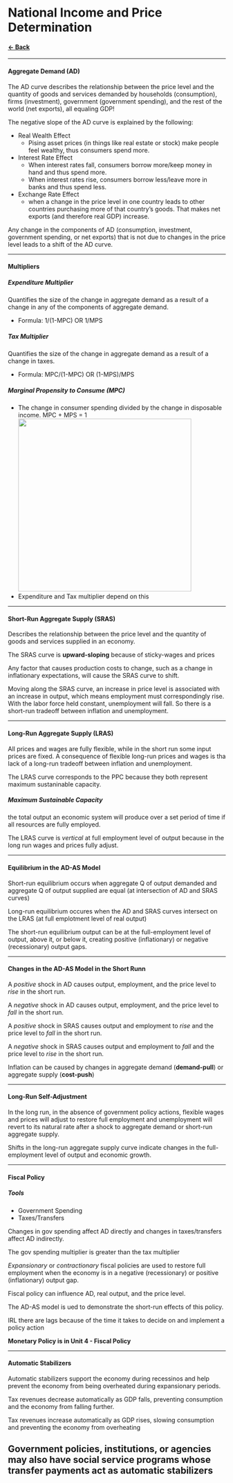 # National Income and Price Determination
#### [&larr; Back](README.md)

---
#### Aggregate Demand (AD)
The AD curve describes the relationship between the price level and the quantity of goods and services demanded by households (consumption), firms (investment), government (government spending), and the rest of the world (net exports), all equaling GDP!

The negative slope of the AD curve is explained by the following:
* Real Wealth Effect
    * Pising asset prices (in things like real estate or stock) make people feel wealthy, thus consumers spend more.
* Interest Rate Effect
    * When interest rates fall, consumers borrow more/keep money in hand and thus spend more.
    * When interest rates rise, consumers borrow less/leave more in banks and thus spend less.
* Exchange Rate Effect
    * when a change in the price level in one country leads to other countries purchasing more of that country’s goods. That makes net exports (and therefore real GDP) increase.

Any change in the components of AD (consumption, investment, government spending, or net exports) that is not due to changes in the price level leads to a shift of the AD curve.

---
#### Multipliers
##### Expenditure Multiplier
Quantifies the size of the change in aggregate demand as a result of a change in any of the components of aggregate demand.
* Formula: 1/(1-MPC) OR 1/MPS

##### Tax Multiplier
Quantifies the size of the change in aggregate demand as a result of a change in taxes.
* Formula: MPC/(1-MPC) OR (1-MPS)/MPS

##### Marginal Propensity to Consume (MPC)
* The change in consumer spending divided by the change in disposable income. MPC + MPS = 1
<br><img src="https://cdn.wallstreetmojo.com/wp-content/uploads/2019/02/MPC-Formula.jpg" width=400px>
* Expenditure and Tax multiplier depend on this

---
#### Short-Run Aggregate Supply (SRAS)
Describes the relationship between the price level and the quantity of goods and services supplied in an economy.

The SRAS curve is __upward-sloping__ because of sticky-wages and prices

Any factor that causes production costs to change, such as a change in inflationary expectations, will cause the SRAS curve to shift.

Moving along the SRAS curve, an increase in price level is associated with an increase in output, which means employment must correspondingly rise. With the labor force held constant, unemployment will fall. So there is a short-run tradeoff between inflation and unemployment.

---
#### Long-Run Aggregate Supply (LRAS)
All prices and wages are fully flexible, while in the short run some input prices are fixed. A consequence of flexible long-run prices and wages is tha lack of a long-run tradeoff between inflation and unemployment.

The LRAS curve corresponds to the PPC because they both represent maximum sustaninable capacity. 

##### Maximum Sustainable Capacity
the total output an economic system will produce over a set period of time if all resources are fully employed.

The LRAS curve is _vertical_ at full employment level of output because in the long run wages and prices fully adjust.

---
#### Equilibrium in the AD-AS Model
Short-run equilibrium occurs when aggregate Q of output demanded and aggregate Q of output supplied are equal (at intersection of AD and SRAS curves)

Long-run equilibrium occures when the AD and SRAS curves intersect on the LRAS (at full emplotment level of real output)

The short-run equilibrium output can be at the full-employment level of output, above it, or below it, creating positive (inflationary) or negative (recessionary) output gaps.

---
#### Changes in the AD-AS Model in the Short Runn
A _positive_ shock in AD causes output, employment, and the price level to _rise_ in the short run. 

A _negative_ shock in AD causes output, employment, and the price level to _fall_ in the short run.

A _positive_ shock in SRAS causes output and employment to _rise_ and the price level to _fall_ in the short run.

A _negative_ shock in SRAS causes output and employment to _fall_ and the price level to _rise_ in the short run.

Inflation can be caused by changes in aggregate demand (__demand-pull__) or aggregate supply (__cost-push__)

---
#### Long-Run Self-Adjustment
In the long run, in the absence of government policy actions, flexible wages and prices will adjust to restore full employment and unemployment will revert to its natural rate after a shock to aggregate demand or short-run aggregate supply.

Shifts in the long-run aggregate supply curve indicate changes in the full-employment level of output and economic growth.

---
#### Fiscal Policy
##### Tools
* Government Spending
* Taxes/Transfers

Changes in gov spending affect AD directly and changes in taxes/transfers affect AD indirectly.

The gov spending multiplier is greater than the tax multiplier

_Expansionary_ or _contractionary_ fiscal policies are used to restore full employment when the economy is in a negative (recessionary) or positive (inflationary) output gap.

Fiscal policy can influence AD, real output, and the price level.

The AD-AS model is ued to demonstrate the short-run effects of this policy.

IRL there are lags because of the time it takes to decide on and implement a policy action

__Monetary Policy is in Unit 4 - Fiscal Policy__

---
#### Automatic Stabilizers
Automatic stabilizers support the economy during recessinos and help prevent the economy from being overheated during expansionary periods.

Tax revenues decrease automatically as GDP falls, preventing consumption and the economy from falling further.

Tax revenues increase automatically as GDP rises, slowing consumption and preventing the economy from overheating

Government policies, institutions, or agencies may also have social service programs whose transfer payments act as automatic stabilizers
---